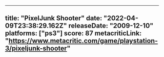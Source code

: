 
---
title: "PixelJunk Shooter"
date: "2022-04-09T23:38:29.162Z"
releaseDate: "2009-12-10"
platforms: ["ps3"]
score: 87
metacriticLink: "https://www.metacritic.com/game/playstation-3/pixeljunk-shooter"
---
